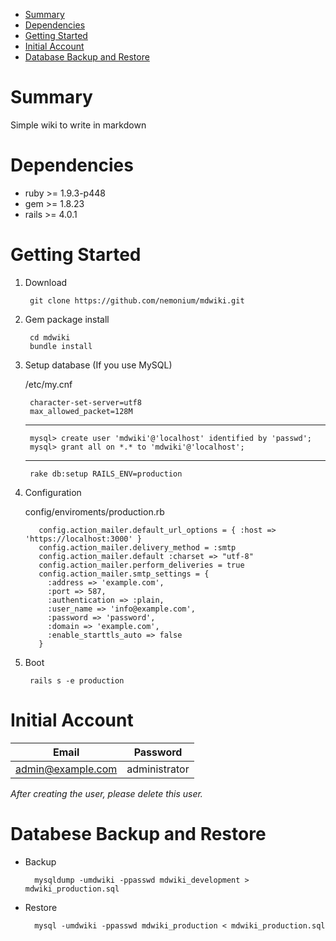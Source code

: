 - [Summary](#section1)
- [Dependencies](#section2)
- [Getting Started](#section3)
- [Initial Account](#section4)
- [Database Backup and Restore](#section5)

# <a name="section1">Summary

Simple wiki to write in markdown

# <a name="section2">Dependencies

- ruby >= 1.9.3-p448
- gem >= 1.8.23
- rails >= 4.0.1

# <a name="section3">Getting Started
1. Download

        git clone https://github.com/nemonium/mdwiki.git

2. Gem package install

        cd mdwiki
        bundle install

3. Setup database (If you use MySQL)

    /etc/my.cnf

        character-set-server=utf8
        max_allowed_packet=128M

    ---

        mysql> create user 'mdwiki'@'localhost' identified by 'passwd';
        mysql> grant all on *.* to 'mdwiki'@'localhost';

    ---

        rake db:setup RAILS_ENV=production

4. Configuration

    config/enviroments/production.rb

          config.action_mailer.default_url_options = { :host => 'https://localhost:3000' }
          config.action_mailer.delivery_method = :smtp
          config.action_mailer.default :charset => "utf-8"
          config.action_mailer.perform_deliveries = true
          config.action_mailer.smtp_settings = {
            :address => 'example.com',
            :port => 587,
            :authentication => :plain,
            :user_name => 'info@example.com',
            :password => 'password',
            :domain => 'example.com',
            :enable_starttls_auto => false
          }

5. Boot

        rails s -e production

# <a name="section4">Initial Account

|Email            |Password     |
|-----------------|-------------|
|admin@example.com|administrator|

*After creating the user, please delete this user.*

# <a name="section5">Databese Backup and Restore

- Backup

        mysqldump -umdwiki -ppasswd mdwiki_development > mdwiki_production.sql

- Restore

        mysql -umdwiki -ppasswd mdwiki_production < mdwiki_production.sql

